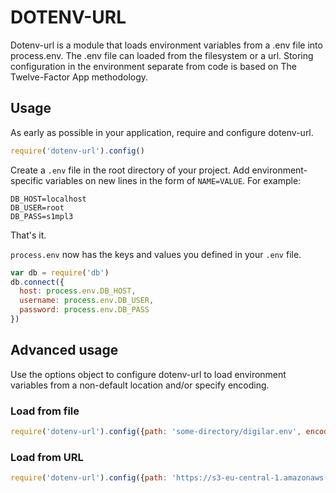 # DOTENV-URL

Dotenv-url is a module that loads environment variables from a .env file into process.env. The .env file can loaded from the filesystem or a url. Storing configuration in the environment separate from code is based on The Twelve-Factor App methodology.

## Usage

As early as possible in your application, require and configure dotenv-url.

```javascript
require('dotenv-url').config()
```

Create a `.env` file in the root directory of your project. Add
environment-specific variables on new lines in the form of `NAME=VALUE`.
For example:

```dosini
DB_HOST=localhost
DB_USER=root
DB_PASS=s1mpl3
```

That's it.

`process.env` now has the keys and values you defined in your `.env` file.

```javascript
var db = require('db')
db.connect({
  host: process.env.DB_HOST,
  username: process.env.DB_USER,
  password: process.env.DB_PASS
})
```
## Advanced usage 

Use the options object to configure dotenv-url to load environment variables from a non-default location and/or specify encoding.

### Load from file

```javascript
require('dotenv-url').config({path: 'some-directory/digilar.env', encoding: 'utf8'})
```

### Load from URL

```javascript
require('dotenv-url').config({path: 'https://s3-eu-central-1.amazonaws.com/digilar-properties/test/test.env', encoding: 'utf8'})
```


